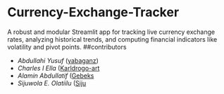 # Currency-Exchange-Tracker
A robust and modular Streamlit app for tracking live currency exchange rates, analyzing historical trends, and computing financial indicators like volatility and pivot points.
##contributors
* *Abdullahi Yusuf* ([yabaganz](https://github.com/Yabaganz))
* *Charles I Ella* ([Karldrogo-art](https://github.com/kaldrogo-art)
* *Alamin Abdullatif* ([Gebeks](https://gist.github.com/Gebeks)
* *Sijuwola E. Olatiilu* ([Siju](https://github.com/Sijuwola)
